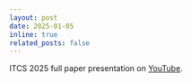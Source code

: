 ```yaml
---
layout: post
date: 2025-01-05
inline: true
related_posts: false
---
```


ITCS 2025 full paper presentation on <a href='https://youtu.be/Kpc0q8SE3OA'>YouTube</a>. 
